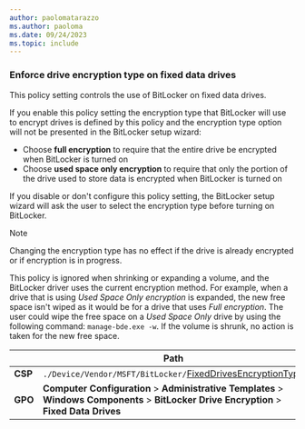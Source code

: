 ```yaml
---
author: paolomatarazzo
ms.author: paoloma
ms.date: 09/24/2023
ms.topic: include
---
```


### Enforce drive encryption type on fixed data drives

This policy setting controls the use of BitLocker on fixed data drives.

If you enable this policy setting the encryption type that BitLocker will use to encrypt drives is defined by this policy and the encryption type option will not be presented in the BitLocker setup wizard:

- Choose **full encryption** to require that the entire drive be encrypted when BitLocker is turned on
- Choose **used space only encryption** to require that only the portion of the drive used to store data is encrypted when BitLocker is turned on

If you disable or don't configure this policy setting, the BitLocker setup wizard will ask the user to select the encryption type before turning on BitLocker.

> [!NOTE]
> Changing the encryption type has no effect if the drive is already encrypted or if encryption is in progress.
>
> This policy is ignored when shrinking or expanding a volume, and the BitLocker driver uses the current encryption method. For example, when a drive that is using *Used Space Only encryption* is expanded, the new free space isn't wiped as it would be for a drive that uses *Full encryption*. The user could wipe the free space on a *Used Space Only* drive by using the following command: `manage-bde.exe -w`. If the volume is shrunk, no action is taken for the new free space.

|  | Path |
|--|--|
| **CSP** | `./Device/Vendor/MSFT/BitLocker/`[FixedDrivesEncryptionType](/windows/client-management/mdm/bitlocker-csp#fixeddrivesencryptiontype) |
| **GPO** | **Computer Configuration** > **Administrative Templates** > **Windows Components** > **BitLocker Drive Encryption** > **Fixed Data Drives** |
